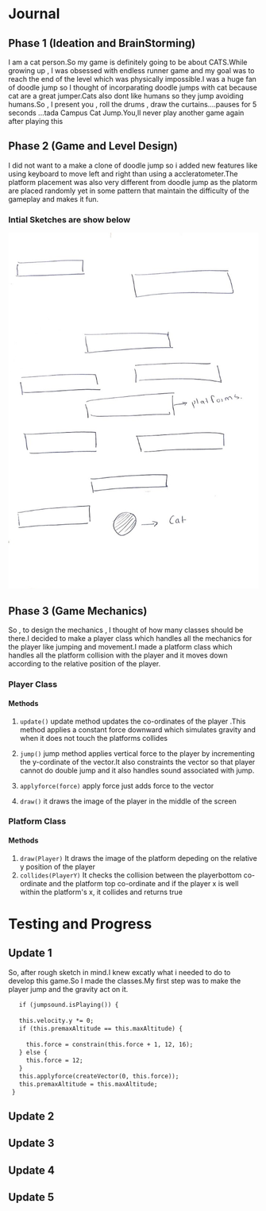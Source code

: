 # Journal 



## Phase 1 (Ideation and BrainStorming)
I am a cat person.So my game is definitely going to be about CATS.While growing up , I was obsessed with endless runner game and my goal was to reach the end of the level which was physically impossible.I was a huge fan of doodle jump so I thought of incorparating doodle jumps with cat because cat are a great jumper.Cats also dont like humans so they jump avoiding humans.So , I present you , roll the drums , draw the curtains....pauses for 5 seconds ...tada Campus Cat Jump.You,ll never play another game again after playing this


## Phase 2 (Game and Level Design)
I did not want to a make a clone of doodle jump so i added new features like using keyboard to move left and right than using a accleratometer.The platform placement was also very different from doodle jump as the platorm are placed randomly yet in some pattern that maintain the difficulty of the gameplay and makes it fun.

### Intial Sketches are show below 
![Idea](https://github.com/Tauke190/Intro-to-Interactive-Media/blob/master/idea1.jpg?raw=true)


## Phase 3 (Game Mechanics)
So , to design the mechanics , I thought of how many classes should be there.I decided to make a player class which handles all the mechanics for the player like jumping and movement.I made a platform class which handles all the platform collision with the player and it moves down according to the relative position of the player.

### Player Class
#### Methods 
1. ````update()````
update method updates the co-ordinates of the player .This method applies a constant force downward which simulates gravity and when it does not touch the platforms collides

2. ````jump()````
jump method applies vertical force to the player by incrementing the y-cordinate of the vector.It also constraints the vector so that player cannot do double jump and it also handles sound associated with jump.
3. ````applyforce(force)```` 
apply force just adds force to the vector 
4. ````draw()````
it draws the image of the player in the middle of the screen


### Platform Class
#### Methods 
1.  ````draw(Player)````
It draws the image of the platform depeding on the relative y position of the player 
2.  ````collides(PlayerY)````
It checks the collision between the playerbottom co-ordinate and the platform top co-ordinate and if the player x is well within the platform's x, it collides and returns true



# Testing and Progress 

## Update 1
So, after rough sketch in mind.I knew excatly what i needed to do to develop this game.So I made the classes.My first step was to make the player jump and the gravity act on it.

 ````jump() {                          
    if (jumpsound.isPlaying()) {
                                    
    this.velocity.y *= 0;
    if (this.premaxAltitude == this.maxAltitude) {     
                                                          
      this.force = constrain(this.force + 1, 12, 16);  
    } else {
      this.force = 12;                               
    }
    this.applyforce(createVector(0, this.force));       
    this.premaxAltitude = this.maxAltitude;
  }
 ````

## Update 2

## Update 3

## Update 4

## Update 5










